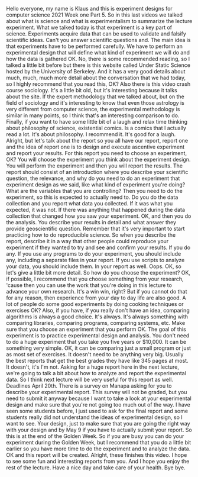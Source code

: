 Hello everyone, my name is Klaus
and this is experiment designs for
computer science 2021 Week one Part 5.
So in this last videos we talked about
what is science and what is experimentalism
to summarize the lecture experiment.
What we talked today is that
experiment is a key part of science.
Experiments acquire data that can be used
to validate and falsify scientific ideas.
Can't you answer scientific questions and.
The main idea is that experiments
have to be performed carefully.
We have to perform an experimental design
that will define what kind of experiment
we will do and how the data is gathered OK.
No, there is some recommended reading,
so I talked a little bit before but there
is this website called Under Static Science
hosted by the University of Berkeley.
And it has a very good details about much,
much, much more detail about the
conversation that we had today,
so I highly recommend that you read this, OK?
Also there is this video crash
course sociology.
It's a little bit old,
but it's interesting because it
talks about the site.
If the expert methodology
that we talked about,
but on the field of sociology and it's
interesting to know that even those astrology
is very different from computer science,
the experimental methodology
is similar in many points,
so I think that's an interesting
comparison to do.
Finally, if you want to have some
little bit of a laugh and relax time
thinking about philosophy of science,
existential comics.
Is a comics that I actually read a lot.
It's about philosophy.
I recommend it.
It's good for a laugh.
Alright, but let's talk about the
report so you all have our report,
report one and the idea of report one
is to design and execute ascentive
experiment and report your results.
For this report you need to
choose an experiment, OK?
You will choose the experiment you
think about the experiment design.
You will perform the experiment and
then you will report the results.
The report should consist of an
introduction where you describe your
scientific question, the relevance,
and why do you need to do an experiment
that experiment design as we said,
like what kind of experiment you're doing?
What are the variables
that you are controlling?
Then you need to do the experiment,
so this is expected to actually need to.
Do you do the data collection and
you report what data you collected.
If it was what you expected, it was not.
If there was anything that happened
during the data collection that
changed how you saw your experiment.
OK, and then you do the analysis.
You describe your results in detail and what
answer they provide geoscientific question.
Remember that it's very important to start
practicing how to do reproducible science.
So when you describe the report,
describe it in a way that other people could
reproduce your experiment if they wanted
to try and see and confirm your results.
If you do any.
If you use any programs to do your
experiment, you should include any,
including a separate files in your report.
If you use scripts to analyze your data,
you should include them.
In your report as well.
Oops.
OK, so let's give a little bit more detail.
So how do you choose the experiment?
OK, if possible,
I recommend that you choose
something from your research,
'cause then you can use the work
that you're doing in this lecture
to advance your own research.
It's a win win, right?
But if you cannot do that for any reason,
then experience from your day
to day life are also good.
A lot of people do some good
experiments by doing cooking
techniques or exercises OK?
Also, if you have,
if you really don't have an idea,
comparing algorithms is always a good choice.
It's always. It's always something
with comparing libraries,
comparing programs, comparing systems, etc.
Make sure that you choose an
experiment that you perform OK.
The goal of this experiment is to
practice experimental design and analysis.
You don't need to do a huge experiment
that you take you five years or $10,000.
It can be something very simple.
OK, it can be comparing just a small
program or just as most set of exercises.
It doesn't need to be anything very big.
Usually the best reports that get the best
grades they have like 345 pages at most.
It doesn't, it's I'm not.
Asking for a huge report here
in the next lecture,
we're going to talk a bit about how to
analyze and report the experimental data.
So I think next lecture will be
very useful for this report as well.
Deadlines April 20th.
There is a survey on Manapa asking for
you to describe your experimental report.
This survey will not be graded,
but you need to submit it anyway
because I want to take a look at your
experimental design and make sure that
you're not going too much out of the way.
I have seen some students before,
I just used to ask for the final report
and some students really did not understand
the ideas of experimental design,
so I want to see.
Your design,
just to make sure that you are going the
right way with your design and by May
9 if you have to actually submit your report.
So this is at the end of the Golden Week.
So if you are busy you can do your
experiment during the Golden Week,
but I recommend that you do a little
bit earlier so you have more time to do
the experiment and to analyze the data.
OK and this report will be created.
Alright, these finishes this video.
I hope to see some fun and
interesting reports from you.
And I hope you enjoy the
rest of the lecture.
Have a nice day and take
care of your health. Bye bye.

